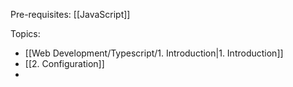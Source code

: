 Pre-requisites:
[[JavaScript]]

Topics:
- [[Web Development/Typescript/1. Introduction|1. Introduction]]
- [[2. Configuration]]
- 